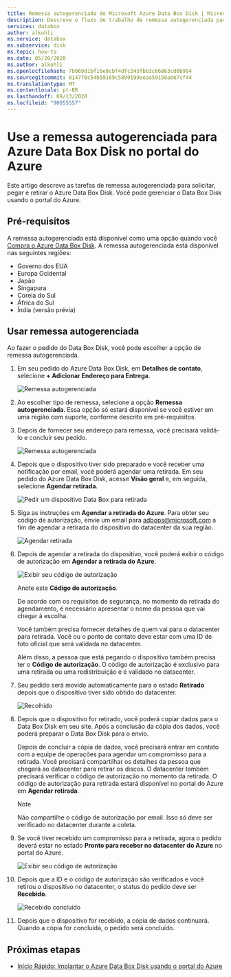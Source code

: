 ```yaml
---
title: Remessa autogerenciada do Microsoft Azure Data Box Disk | Microsoft Docs em dados
description: Descreve o fluxo de trabalho de remessa autogerenciada para dispositivos Azure Data Box Disk
services: databox
author: alkohli
ms.service: databox
ms.subservice: disk
ms.topic: how-to
ms.date: 05/20/2020
ms.author: alkohli
ms.openlocfilehash: 7b069d1bf16e8cbf4dfc245fbb3c66863cd0b994
ms.sourcegitcommit: 814778c54b59169c5899199aeaa59158ab67cf44
ms.translationtype: MT
ms.contentlocale: pt-BR
ms.lasthandoff: 09/13/2020
ms.locfileid: "90055557"
---
```

# <a name="use-self-managed-shipping-for-azure-data-box-disk-in-the-azure-portal"></a>Use a remessa autogerenciada para Azure Data Box Disk no portal do Azure

Este artigo descreve as tarefas de remessa autogerenciada para solicitar, pegar e retirar o Azure Data Box Disk. Você pode gerenciar o Data Box Disk usando o portal do Azure.

## <a name="prerequisites"></a>Pré-requisitos

A remessa autogerenciada está disponível como uma opção quando você [Compra o Azure Data Box Disk](data-box-disk-deploy-ordered.md). A remessa autogerenciada está disponível nas seguintes regiões:

* Governo dos EUA
* Europa Ocidental
* Japão
* Singapura
* Coreia do Sul
* África do Sul
* Índia (versão prévia)

## <a name="use-self-managed-shipping"></a>Usar remessa autogerenciada

Ao fazer o pedido do Data Box Disk, você pode escolher a opção de remessa autogerenciada.

1. Em seu pedido do Azure Data Box Disk, em **Detalhes de contato**, selecione **+ Adicionar Endereço para Entrega**.

   ![Remessa autogerenciada](media\data-box-portal-customer-managed-shipping\choose-self-managed-shipping-1.png)

2. Ao escolher tipo de remessa, selecione a opção **Remessa autogerenciada**. Essa opção só estará disponível se você estiver em uma região com suporte, conforme descrito em pré-requisitos.

3. Depois de fornecer seu endereço para remessa, você precisará validá-lo e concluir seu pedido.

   ![Remessa autogerenciada](media\data-box-portal-customer-managed-shipping\choose-self-managed-shipping-2.png)

4. Depois que o dispositivo tiver sido preparado e você receber uma notificação por email, você poderá agendar uma retirada. Em seu pedido do Azure Data Box Disk, acesse **Visão geral** e, em seguida, selecione **Agendar retirada**.

   ![Pedir um dispositivo Data Box para retirada](media\data-box-disk-portal-customer-managed-shipping\data-box-disk-user-pickup-01b.png)

5. Siga as instruções em **Agendar a retirada do Azure**. Para obter seu código de autorização, envie um email para [adbops@microsoft.com](mailto:adbops@microsoft.com) a fim de agendar a retirada do dispositivo do datacenter da sua região.

   ![Agendar retirada](media\data-box-disk-portal-customer-managed-shipping\data-box-disk-user-pickup-02c.png)

6. Depois de agendar a retirada do dispositivo, você poderá exibir o código de autorização em **Agendar a retirada do Azure**.

   ![Exibir seu código de autorização](media\data-box-disk-portal-customer-managed-shipping\data-box-disk-authcode-01b.png)

   Anote este **Código de autorização**.

   De acordo com os requisitos de segurança, no momento da retirada do agendamento, é necessário apresentar o nome da pessoa que vai chegar à escolha.

   Você também precisa fornecer detalhes de quem vai para o datacenter para retirada. Você ou o ponto de contato deve estar com uma ID de foto oficial que será validada no datacenter.

   Além disso, a pessoa que está pegando o dispositivo também precisa ter o **Código de autorização**. O código de autorização é exclusivo para uma retirada ou uma redistribuição e é validado no datacenter.

7. Seu pedido será movido automaticamente para o estado **Retirado** depois que o dispositivo tiver sido obtido do datacenter.

   ![Recolhido](media\data-box-disk-portal-customer-managed-shipping\data-box-disk-ready-disk-01b.png)

8. Depois que o dispositivo for retirado, você poderá copiar dados para o Data Box Disk em seu site. Após a conclusão da cópia dos dados, você poderá preparar o Data Box Disk para o envio.

   Depois de concluir a cópia de dados, você precisará entrar em contato com a equipe de operações para agendar um compromisso para a retirada. Você precisará compartilhar os detalhes da pessoa que chegará ao datacenter para retirar os discos. O datacenter também precisará verificar o código de autorização no momento da retirada. O código de autorização para retirada estará disponível no portal do Azure em **Agendar retirada**.

   > [!NOTE]
   > Não compartilhe o código de autorização por email. Isso só deve ser verificado no datacenter durante a coleta.

9. Se você tiver recebido um compromisso para a retirada, agora o pedido deverá estar no estado **Pronto para receber no datacenter do Azure** no portal do Azure.

   ![Exibir seu código de autorização](media\data-box-disk-portal-customer-managed-shipping\data-box-disk-authcode-dropoff-02b.png)

10. Depois que a ID e o código de autorização são verificados e você retirou o dispositivo no datacenter, o status do pedido deve ser **Recebido**.

    ![Recebido concluído](media\data-box-disk-portal-customer-managed-shipping\data-box-disk-received-01a.png)

11. Depois que o dispositivo for recebido, a cópia de dados continuará. Quando a cópia for concluída, o pedido será concluído.

## <a name="next-steps"></a>Próximas etapas

* [Início Rápido: Implantar o Azure Data Box Disk usando o portal do Azure](data-box-disk-quickstart-portal.md)
